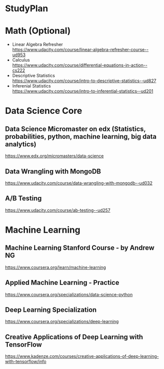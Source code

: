 # StudyPlan

# Math (Optional)
- Linear Algebra Refresher </br>
https://www.udacity.com/course/linear-algebra-refresher-course--ud953
- Calculus</br>
https://www.udacity.com/course/differential-equations-in-action--cs222
- Descriptive Statistics</br>
https://www.udacity.com/course/intro-to-descriptive-statistics--ud827
- Inferenial Statistics</br>
https://www.udacity.com/course/intro-to-inferential-statistics--ud201



# Data Science Core
## Data Science Micromaster on edx (Statistics, probabilities, python, machine learning, big data analytics)
https://www.edx.org/micromasters/data-science

## Data Wrangling with MongoDB
https://www.udacity.com/course/data-wrangling-with-mongodb--ud032

## A/B Testing
https://www.udacity.com/course/ab-testing--ud257


# Machine Learning
## Machine Learning Stanford Course - by Andrew NG
https://www.coursera.org/learn/machine-learning

## Applied Machine Learning - Practice
https://www.coursera.org/specializations/data-science-python

## Deep Learning Specialization
https://www.coursera.org/specializations/deep-learning

## Creative Applications of Deep Learning with TensorFlow
https://www.kadenze.com/courses/creative-applications-of-deep-learning-with-tensorflow/info

